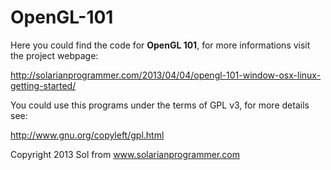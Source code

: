 OpenGL-101
==============

Here you could find the code for **OpenGL 101**, for more informations visit the project webpage:

http://solarianprogrammer.com/2013/04/04/opengl-101-window-osx-linux-getting-started/

You could use this programs under the terms of GPL v3, for more details see:

http://www.gnu.org/copyleft/gpl.html

Copyright 2013 Sol from www.solarianprogrammer.com
